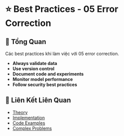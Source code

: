 # ⭐ Best Practices - 05 Error Correction

## 🎯 Tổng Quan

Các best practices khi làm việc với 05 error correction.

- **Always validate data**
- **Use version control**
- **Document code and experiments**
- **Monitor model performance**
- **Follow security best practices**

## 🔗 Liên Kết Liên Quan

- [Theory](./THEORY_05_error_correction.md)
- [Implementation](./IMPLEMENTATION_05_error_correction.md)
- [Code Examples](./CODE_EXAMPLES_05_error_correction.md)
- [Complex Problems](./COMPLEX_PROBLEMS.md)
